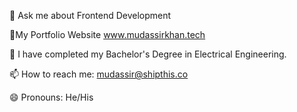 💬 Ask me about Frontend Development


🚀My Portfolio Website www.mudassirkhan.tech


🌱 I have completed my Bachelor's Degree in Electrical Engineering.


📫 How to reach me: mudassir@shipthis.co


😄 Pronouns: He/His

<!---
mudassirkhanShipthis/mudassirkhanShipthis is a ✨ special ✨ repository because its `README.md` (this file) appears on your GitHub profile.
You can click the Preview link to take a look at your changes.
--->

